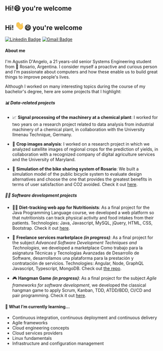 ## Hi!😄 you're welcome

## Hi! <img src="https://raw.githubusercontent.com/agustindangelo/agustindangelo/master/imgs/wave.gif" width="30px">😄 you're welcome

[![Linkedin Badge](https://img.shields.io/badge/-agustindangelo-blue?style=flat-square&logo=Linkedin&logoColor=white&link=https://www.linkedin.com/in/agustindangelo/)](https://www.linkedin.com/in/agustindangelo/)
[![Gmail Badge](https://img.shields.io/badge/-dangeloagustinariel@gmail.com-c14438?style=flat-square&logo=Gmail&logoColor=white&link=mailto:dangeloagustinariel@gmail.com)](mailto:dangeloagustinariel@gmail.com)

#### About me
I'm Agustín D'Angelo, a 21 years-old senior Systems Engineering student from 📍 Rosario, Argentina. I consider myself a proactive and curious person and I'm passionate about computers and how these enable us to build great things to improve people's lives. 

Although I worked on many interesting topics during the course of my bachelor's degree, here are some projects that I highlight:

##### 📊 Data-related projects
- 📈 **Signal processing of the machinery at a chemical plant**: I worked for two years on a research project related to data analysis from industrial machinery of a chemical plant, in collaboration with the University Ilmenau Technique, Germany.

- 🌾 **Crop images analysis**: I worked on a research project in which we analyzed satellite images of regional crops for the prediction of yields, in collaboration with a recognized company of digital agriculture services and the University of Maryland.

- 🚴 **Simulation of the bike sharing system of Rosario**: We built a simulation model of the public bicycle system to evaluate design alternatives and choose the one that provides the greatest benefits in terms of user satisfaction and CO2 avoided. Check it out [here](https://github.com/agustindangelo/mibicitubici-simulacion).

##### 🧑‍💻 Software development projects
- 👩‍⚕️ **Diet-tracking web app for Nutritionists**: As a final project for the Java Programming Language course, we developed a web platform so that nutritionists can track physical activity and food intakes from their patients. Technologies: Java, Javascript, MySQL, jQuery, HTML, CSS, Bootstrap. Check it out [here](https://github.com/agustindangelo/Java-UTN).

- 🎨 **Freelance services marketplace _(in progress)_**:
As a final project for the subject _Advanced Software Development Techniques and Technologies_, we developed a marketplace 
Como trabajo  para la asignatura Técnicas y Tecnologías Avanzadas de Desarrollo de Software,
desarrollamos una plataforma para la prestación y contratación de servicios. Technologies: Angular,
Node, GraphQL Javascript, Typescript, MongoDB. Check out [the repo](https://github.com/GianfrancoRaselli/tp-backend).

- 🎮 **Hangman Game _(in progress)_**:
As a final project for the subject _Agile frameworks for software development_, we developed the classical hangman game to apply Scrum, Kanban, TDD, ATDD/BDD, CI/CD and pair programming. Check it out [here](https://github.com/agustindangelo/ahorcado-tdd).

#### 🌱 What I’m currently learning...
- Continuous integration, continuous deployment and continuous delivery
- Agile frameworks
- Cloud engineering concepts
- Cloud services providers
- Linux fundamentals
- Infrastructure and configuration management
